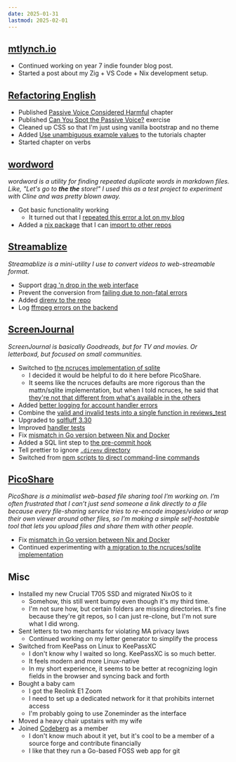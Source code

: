 ```yaml
---
date: 2025-01-31
lastmod: 2025-02-01
---
```


## [mtlynch.io](https://mtlynch.io)

- Continued working on year 7 indie founder blog post.
- Started a post about my Zig + VS Code + Nix development setup.

## [Refactoring English](https://refactoringenglish.com)

- Published [Passive Voice Considered Harmful](https://refactoringenglish.com/chapters/passive-voice-considered-harmful/) chapter
- Published [Can You Spot the Passive Voice?](https://refactoringenglish.com/exercises/recognize-passive-voice/) exercise
- Cleaned up CSS so that I'm just using vanilla bootstrap and no theme
- Added [Use unambiguous example values](https://refactoringenglish.com/chapters/rules-for-software-tutorials/#use-unambiguous-example-values) to the tutorials chapter
- Started chapter on verbs

## [wordword](https://codeberg.org/mtlynch/wordword)

_wordword is a utility for finding repeated duplicate words in markdown files. Like, "Let's go to **the the** store!" I used this as a test project to experiment with Cline and was pretty blown away._

- Got basic functionality working
  - It turned out that I [repeated this error a lot on my blog](https://github.com/mtlynch/mtlynch.io/pull/1414)
- Added a [nix package](https://codeberg.org/mtlynch/wordword/commit/93af27090c1f039329c77e4700effb39cfd39c1d) that I can [import to other repos](https://github.com/mtlynch/mtlynch.io/pull/1414)

## [Streamablize](https://codeberg.org/mtlynch/streamablize)

_Streamablize is a mini-utility I use to convert videos to web-streamable format._

- Support [drag 'n drop in the web interface](https://codeberg.org/mtlynch/streamablize/commit/1f37edb80017051c4dca4df867629c710af1c871)
- Prevent the conversion from [failing due to non-fatal errors](https://codeberg.org/mtlynch/streamablize/commit/a703c669ad28891a5c209e8dd953ce9ce91a2556)
- Added [direnv to the repo](https://codeberg.org/mtlynch/streamablize/commit/464e949deaf5c99fe0ef915d0097c7dd67db5ee5)
- Log [ffmpeg errors on the backend](https://codeberg.org/mtlynch/streamablize/commit/ba6281710c555f38af8b9ba6dcfd913607fcfd77)

## [ScreenJournal](https://thescreenjournal.com/)

_ScreenJournal is basically Goodreads, but for TV and movies. Or letterboxd, but focused on small communities._

- Switched to [the ncruces implementation of sqlite](https://github.com/mtlynch/screenjournal/pull/413)
  - I decided it would be helpful to do it here before PicoShare.
  - It seems like the ncruces defaults are more rigorous than the mattn/sqlite implementation, but when I told ncruces, he said that [they're not that different from what's available in the others](https://github.com/ncruces/go-sqlite3/discussions/219#discussioncomment-11960769)
- Added [better logging for account handler errors](https://github.com/mtlynch/screenjournal/pull/420)
- Combine the [valid and invalid tests into a single function in reviews_test](https://github.com/mtlynch/screenjournal/pull/421)
- Upgraded to [sqlfluff 3.30](https://github.com/mtlynch/screenjournal/pull/417)
- Improved [handler tests](https://github.com/mtlynch/screenjournal/pull/419)
- Fix [mismatch in Go version between Nix and Docker](https://github.com/mtlynch/screenjournal/pull/414)
- Added a SQL lint step to [the pre-commit hook](https://github.com/mtlynch/screenjournal/pull/415)
- Tell prettier to ignore [`.direnv` directory](https://github.com/mtlynch/screenjournal/pull/416)
- Switched from [npm scripts to direct command-line commands](https://github.com/mtlynch/screenjournal/pull/418)

## [PicoShare](https://pico.rocks)

_PicoShare is a minimalist web-based file sharing tool I’m working on. I’m often frustrated that I can’t just send someone a link directly to a file because every file-sharing service tries to re-encode images/video or wrap their own viewer around other files, so I’m making a simple self-hostable tool that lets you upload files and share them with other people._

- Fix [mismatch in Go version between Nix and Docker](https://github.com/mtlynch/picoshare/pull/666)
- Continued experimenting with [a migration to the ncruces/sqlite implementation](https://github.com/mtlynch/picoshare/pull/629)

## Misc

- Installed my new Crucial T705 SSD and migrated NixOS to it
  - Somehow, this still went bumpy even though it's my third time.
  - I'm not sure how, but certain folders are missing directories. It's fine because they're git repos, so I can just re-clone, but I'm not sure what I did wrong.
- Sent letters to two merchants for violating MA privacy laws
  - Continued working on my letter generator to simplify the process
- Switched from KeePass on Linux to KeePassXC
  - I don't know why I waited so long. KeePassXC is so much better.
  - It feels modern and more Linux-native
  - In my short experience, it seems to be better at recognizing login fields in the browser and syncing back and forth
- Bought a baby cam
  - I got the Reolink E1 Zoom
  - I need to set up a dedicated network for it that prohibits internet access
  - I'm probably going to use Zoneminder as the interface
- Moved a heavy chair upstairs with my wife
- Joined [Codeberg](https://codeberg.org/) as a member
  - I don't know much about it yet, but it's cool to be a member of a source forge and contribute financially
  - I like that they run a Go-based FOSS web app for git
